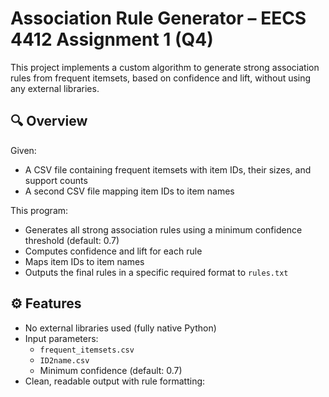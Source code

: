 # Association Rule Generator – EECS 4412 Assignment 1 (Q4)

This project implements a custom algorithm to generate strong association rules from frequent itemsets, based on confidence and lift, without using any external libraries.

## 🔍 Overview

Given:
- A CSV file containing frequent itemsets with item IDs, their sizes, and support counts
- A second CSV file mapping item IDs to item names

This program:
- Generates all strong association rules using a minimum confidence threshold (default: 0.7)
- Computes confidence and lift for each rule
- Maps item IDs to item names
- Outputs the final rules in a specific required format to `rules.txt`

## ⚙️ Features
- No external libraries used (fully native Python)
- Input parameters:
  - `frequent_itemsets.csv`
  - `ID2name.csv`
  - Minimum confidence (default: 0.7)
- Clean, readable output with rule formatting:
